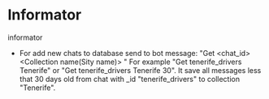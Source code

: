 # Informator
informator



 - For add new chats to database send to bot message:
  "Get <chat_id> <Collection name(Sity name)>  <daysOld>"
  For example "Get tenerife_drivers Tenerife" or "Get tenerife_drivers Tenerife 30". It save all messages less that 30 days old from chat with _id "tenerife_drivers" to collection "Tenerife".


  
